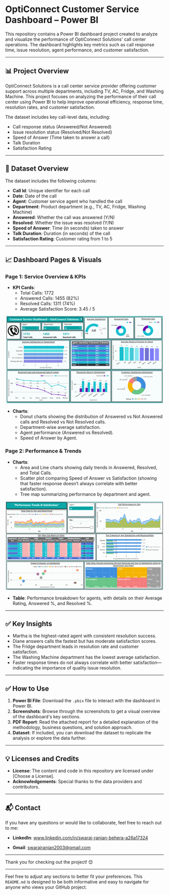 # OptiConnect Customer Service Dashboard – Power BI

This repository contains a Power BI dashboard project created to analyze and visualize the performance of OptiConnect Solutions' call center operations. The dashboard highlights key metrics such as call response time, issue resolution, agent performance, and customer satisfaction. 

---

## 📊 **Project Overview**

OptiConnect Solutions is a call center service provider offering customer support across multiple departments, including TV, AC, Fridge, and Washing Machine. This project focuses on analyzing the performance of their call center using Power BI to help improve operational efficiency, response time, resolution rates, and customer satisfaction.

The dataset includes key call-level data, including:
- Call response status (Answered/Not Answered)
- Issue resolution status (Resolved/Not Resolved)
- Speed of Answer (Time taken to answer a call)
- Talk Duration
- Satisfaction Rating

---

## 📂 **Dataset Overview**

The dataset includes the following columns:

- **Call Id**: Unique identifier for each call
- **Date**: Date of the call
- **Agent**: Customer service agent who handled the call
- **Department**: Product department (e.g., TV, AC, Fridge, Washing Machine)
- **Answered**: Whether the call was answered (Y/N)
- **Resolved**: Whether the issue was resolved (Y/N)
- **Speed of Answer**: Time (in seconds) taken to answer
- **Talk Duration**: Duration (in seconds) of the call
- **Satisfaction Rating**: Customer rating from 1 to 5

---

## 📈 **Dashboard Pages & Visuals**

### **Page 1: Service Overview & KPIs**
- **KPI Cards**:
  - Total Calls: 1772
  - Answered Calls: 1455 (82%)
  - Resolved Calls: 1311 (74%)
  - Average Satisfaction Score: 3.45 / 5
  
![Page 1 Screenshot](https://github.com/swarajRB/Call_Center_Performance_Analysis_OptiConnect_PowerBI/blob/main/screenshots/Dashboard_Page1_Service_Overview.png)

- **Charts**:
  - Donut charts showing the distribution of Answered vs Not Answered calls and Resolved vs Not Resolved calls.
  - Department-wise average satisfaction.
  - Agent performance (Answered vs Resolved).
  - Speed of Answer by Agent.

### **Page 2: Performance & Trends**
- **Charts**:
  - Area and Line charts showing daily trends in Answered, Resolved, and Total Calls.
  - Scatter plot comparing Speed of Answer vs Satisfaction (showing that faster response doesn’t always correlate with better satisfaction).
  - Tree map summarizing performance by department and agent.
  
![Page 2 Screenshot](https://github.com/swarajRB/Call_Center_Performance_Analysis_OptiConnect_PowerBI/blob/main/screenshots/Dashboard_Page2_Performance_Trends.png)

- **Table**: Performance breakdown for agents, with details on their Average Rating, Answered %, and Resolved %.

---

## ✅ **Key Insights**

- Martha is the highest-rated agent with consistent resolution success.
- Diane answers calls the fastest but has moderate satisfaction scores.
- The Fridge department leads in resolution rate and customer satisfaction.
- The Washing Machine department has the lowest average satisfaction.
- Faster response times do not always correlate with better satisfaction—indicating the importance of quality issue resolution.

---

## ✅ **How to Use**

1. **Power BI File**: Download the `.pbix` file to interact with the dashboard in Power BI.
2. **Screenshots**: Browse through the screenshots to get a visual overview of the dashboard's key sections.
3. **PDF Report**: Read the attached report for a detailed explanation of the methodology, business questions, and solution approach.
4. **Dataset**: If included, you can download the dataset to replicate the analysis or explore the data further.

---

## 💡 **Licenses and Credits**
- **License**: The content and code in this repository are licensed under [Choose a License]. 
- **Acknowledgements**: Special thanks to the data providers and contributors.

---

## 📬 **Contact**

If you have any questions or would like to collaborate, feel free to reach out to me:

- **LinkedIn**: www.linkedin.com/in/swaraj-ranjan-behera-a26a17324

- **Gmail**: swarajranjan2003@gmail.com
---

Thank you for checking out the project! 😊

---

Feel free to adjust any sections to better fit your preferences. This `README.md` is designed to be both informative and easy to navigate for anyone who views your GitHub project.
